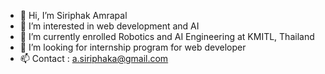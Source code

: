 - 👋 Hi, I’m Siriphak Amrapal
- 👀 I’m interested in web development and AI
- 🌱 I’m currently enrolled Robotics and AI Engineering at KMITL, Thailand
- 💞️ I’m looking for internship program for web developer
- 📫 Contact : a.siriphaka@gmail.com

<!---
asiriphak/asiriphak is a ✨ special ✨ repository because its `README.md` (this file) appears on your GitHub profile.
You can click the Preview link to take a look at your changes.
--->

